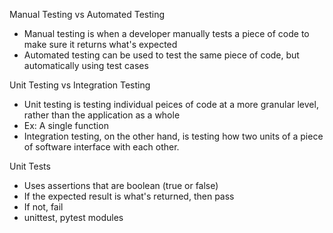 Manual Testing vs Automated Testing
- Manual testing is when a developer manually tests a piece of code to make sure it returns what's expected
- Automated testing can be used to test the same piece of code, but automatically using test cases

Unit Testing vs Integration Testing
- Unit testing is testing individual peices of code at a more granular level, rather than the application as a whole
- Ex: A single function
- Integration testing, on the other hand, is testing how two units of a piece of software interface with each other.

Unit Tests
- Uses assertions that are boolean (true or false)
- If the expected result is what's returned, then pass
- If not, fail
- unittest, pytest modules